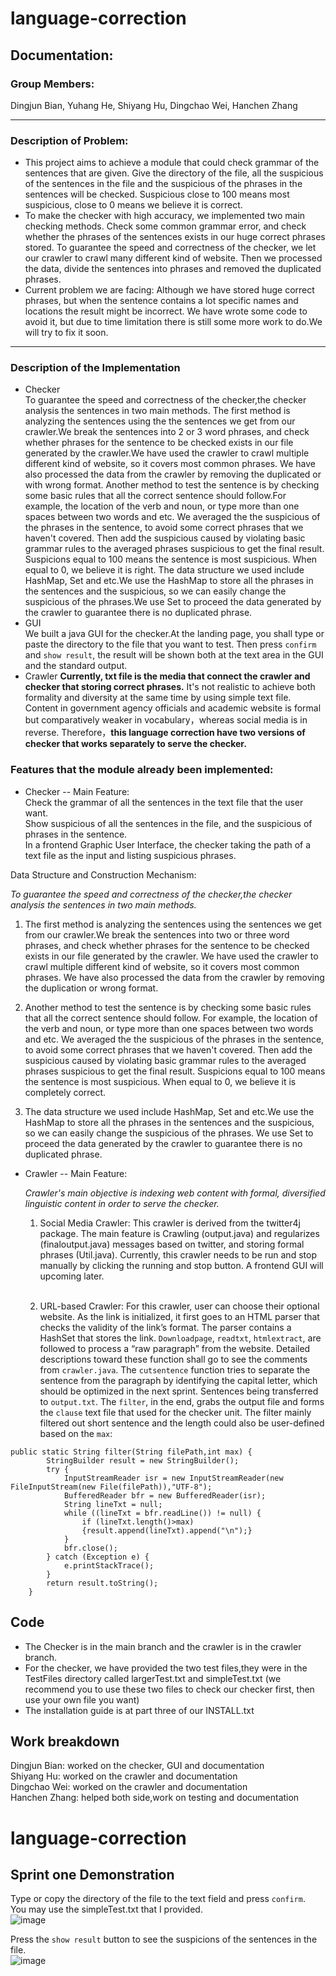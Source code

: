 # language-correction

## Documentation:
### Group Members:</br>
Dingjun Bian, Yuhang He, Shiyang Hu, Dingchao Wei, Hanchen Zhang</br>

---
### Description of Problem:
* This project aims to achieve a module that could check grammar of the sentences that are given.
Give the directory of the file, all the suspicious of the sentences in the file and the suspicious of the phrases in  the sentences will be checked.
Suspicious close to 100 means most suspicious, close to 0 means we believe it is correct.
* To make the checker with high accuracy, we implemented two main checking methods.
Check some common grammar error, and check whether the phrases of the sentences exists in our huge correct phrases stored. 
To guarantee the speed and correctness of the checker, we let our crawler to crawl many different kind of website.
Then we processed the data, divide the sentences into phrases and removed the duplicated phrases.
* Current problem we are facing: Although we have stored huge correct phrases, but when the sentence contains a lot specific names and locations the result might be incorrect.
We have wrote some code to avoid it, but due to time limitation there is still some more work to do.We will try to fix it soon.
---
### Description of the Implementation

* Checker  
To guarantee the speed and correctness of the checker,the checker analysis the sentences in two main methods. 
The first method is analyzing the sentences using the
the sentences we get from our crawler.We break the sentences into 2 or 3 word phrases, and check whether
   phrases for the sentence to be checked exists in our file generated by the crawler.We have used the crawler
   to crawl multiple different kind of website, so it covers most common phrases.
   We have also processed the data from the crawler by removing the duplicated or with wrong format.
   Another method to test the sentence is by checking some basic rules that all the correct sentence should follow.For example,
   the location of the verb and noun, or type more than one spaces between two words and etc.
   We averaged the the suspicious of the phrases in the sentence, to avoid some correct phrases that we haven't covered.
   Then add the suspicious caused by violating basic grammar rules to the averaged phrases suspicious to get the final result.
   Suspicions equal to 100 means the sentence is most suspicious. When equal to 0, we believe it is right.
   The data structure we used include HashMap, Set and etc.We use the HashMap to store all the phrases in the sentences and the suspicious,
   so we can easily change the suspicious of the phrases.We use Set to proceed the data generated by the crawler to guarantee there is no duplicated phrase.
* GUI  
We built a java GUI for the checker.At the landing page, you shall type or paste the directory to the file that you want to test.
Then press `confirm` and `show result`, the result will be shown both at the text area in the GUI and the standard output. 
* Crawler
**Currently, txt file is the media that connect the crawler and checker that storing correct phrases.** It's not realistic to achieve both formality and diversity at the same time by using simple text file. Content in government agency officials and academic website is formal but comparatively weaker in vocabulary，whereas social media is in reverse. Therefore，**this language correction have two versions of checker that works separately to serve the checker.**


### Features that the module already been implemented:

* Checker -- Main Feature:  
Check the grammar of all the sentences in the text file that the user want.  
Show suspicious of all the sentences in the file, and the suspicious of phrases in the sentence.  
In a frontend Graphic User Interface, the checker taking the path of a text file as the input and listing suspicious phrases.

Data Structure and Construction Mechanism:

  *To guarantee the speed and correctness of the checker,the checker analysis the sentences in two main methods.*

   1. The first method is analyzing the sentences using the sentences we get from our crawler.We break the sentences into two or three word phrases, and check whether phrases for the sentence to be checked exists in our file generated by the crawler. We have used the crawler to crawl multiple different kind of website, so it covers most common phrases. We have also processed the data from the crawler by removing the duplication or wrong format.
   
   2. Another method to test the sentence is by checking some basic rules that all the correct sentence should follow. For example, the location of the verb and noun, or type more than one spaces between two words and etc. We averaged the the suspicious of the phrases in the sentence, to avoid some correct phrases that we haven't covered. Then add the suspicious caused by violating basic grammar rules to the averaged phrases suspicious to get the final result. Suspicions equal to 100 means the sentence is most suspicious. When equal to 0, we believe it is completely correct.
   
   3. The data structure we used include HashMap, Set and etc.We use the HashMap to store all the phrases in the sentences and the suspicious, so we can easily change the suspicious of the phrases. We use Set to proceed the data generated by the crawler to guarantee there is no duplicated phrase.

* Crawler -- Main Feature: 

   *Crawler's main objective is indexing web content with formal, diversified linguistic content in order to serve the checker.*

   1. Social Media Crawler:
   This crawler is derived from the twitter4j package. The main feature is Crawling (output.java) and regularizes (finaloutput.java) messages based on twitter, and storing formal phrases (Util.java). Currently, this crawler needs to be run and stop manually by clicking the running and stop button. A frontend GUI will upcoming later. </br></br>

   2. URL-based Crawler:
   For this crawler, user can choose their optional website. As the link is initialized, it first goes to an HTML parser that checks the validity of the link’s format. The parser contains a HashSet that stores the link. 
   `Downloadpage`, `readtxt`, `htmlextract`, are followed to process a “raw paragraph” from the website. Detailed descriptions toward these function shall go to see the comments from `crawler.java`. The `cutsentence` function tries to separate the sentence from the paragraph by identifying the capital letter, which should be optimized in the next sprint.
   Sentences being transferred to `output.txt`. The `filter`, in the end, grabs the output file and forms the `clause` text file that used for the checker unit. The filter mainly filtered out short sentence and the length could also be user-defined based on the `max`:
```
public static String filter(String filePath,int max) {
        StringBuilder result = new StringBuilder();
        try {
            InputStreamReader isr = new InputStreamReader(new FileInputStream(new File(filePath)),"UTF-8");
            BufferedReader bfr = new BufferedReader(isr);
            String lineTxt = null;
            while ((lineTxt = bfr.readLine()) != null) {
                if (lineTxt.length()>max)
                {result.append(lineTxt).append("\n");}
            }
            bfr.close();
        } catch (Exception e) {
            e.printStackTrace();
        }
        return result.toString();
    }
``` 
## Code
* The Checker is in the main branch and the crawler is in the crawler branch.
* For the checker, we have provided the two test files,they were in the TestFiles directory called largerTest.txt and simpleTest.txt
(we recommend you to use these two files to check our checker first, then use your own file you want)
* The installation guide is at part three of our INSTALL.txt 
## Work breakdown
Dingjun Bian: worked on the checker, GUI and documentation  
Shiyang Hu: worked on the crawler and documentation  
Dingchao Wei: worked on the crawler and documentation  
Hanchen Zhang: helped both side,work on testing and documentation  













# language-correction


## Sprint one Demonstration
Type or copy the directory of the file to the text field and press  `confirm`.</br>
You may use the simpleTest.txt that I provided.</br>
![image](https://github.com/bdjbray/language-correction/blob/master/images/Screen%20Shot%202020-04-05%20at%205.52.49%20PM.png)

Press the `show result` button to see the suspicions of the sentences in the file.</br>
![image](https://github.com/bdjbray/language-correction/blob/master/images/Screen%20Shot%202020-04-05%20at%206.15.53%20PM.png)
